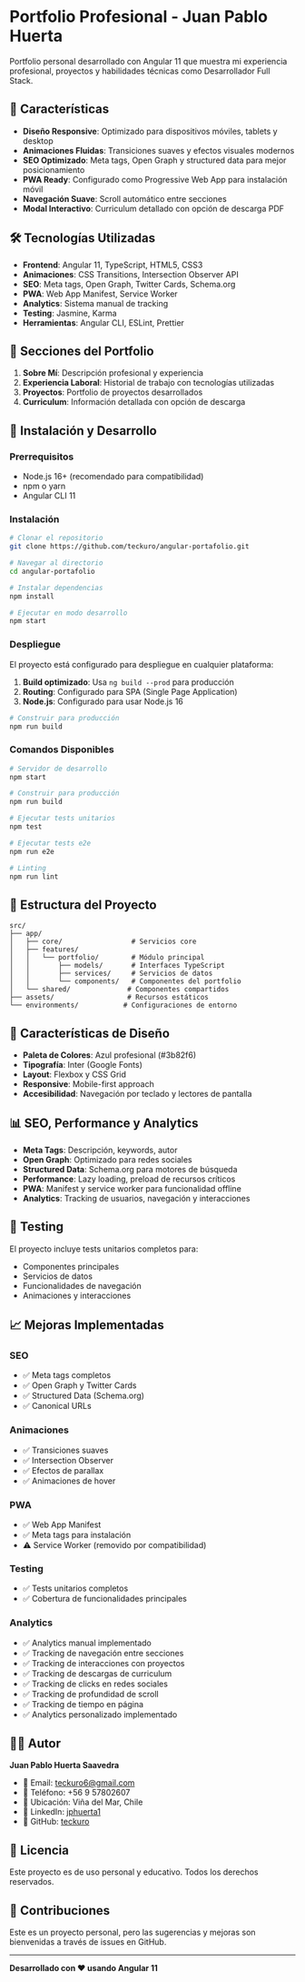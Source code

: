 # Portfolio Profesional - Juan Pablo Huerta

Portfolio personal desarrollado con Angular 11 que muestra mi experiencia profesional, proyectos y habilidades técnicas como Desarrollador Full Stack.

## 🚀 Características

- **Diseño Responsive**: Optimizado para dispositivos móviles, tablets y desktop
- **Animaciones Fluidas**: Transiciones suaves y efectos visuales modernos
- **SEO Optimizado**: Meta tags, Open Graph y structured data para mejor posicionamiento
- **PWA Ready**: Configurado como Progressive Web App para instalación móvil
- **Navegación Suave**: Scroll automático entre secciones
- **Modal Interactivo**: Curriculum detallado con opción de descarga PDF

## 🛠️ Tecnologías Utilizadas

- **Frontend**: Angular 11, TypeScript, HTML5, CSS3
- **Animaciones**: CSS Transitions, Intersection Observer API
- **SEO**: Meta tags, Open Graph, Twitter Cards, Schema.org
- **PWA**: Web App Manifest, Service Worker
- **Analytics**: Sistema manual de tracking
- **Testing**: Jasmine, Karma
- **Herramientas**: Angular CLI, ESLint, Prettier

## 📱 Secciones del Portfolio

1. **Sobre Mí**: Descripción profesional y experiencia
2. **Experiencia Laboral**: Historial de trabajo con tecnologías utilizadas
3. **Proyectos**: Portfolio de proyectos desarrollados
4. **Curriculum**: Información detallada con opción de descarga

## 🚀 Instalación y Desarrollo

### Prerrequisitos

- Node.js 16+ (recomendado para compatibilidad)
- npm o yarn
- Angular CLI 11

### Instalación

```bash
# Clonar el repositorio
git clone https://github.com/teckuro/angular-portafolio.git

# Navegar al directorio
cd angular-portafolio

# Instalar dependencias
npm install

# Ejecutar en modo desarrollo
npm start
```

### Despliegue

El proyecto está configurado para despliegue en cualquier plataforma:

1. **Build optimizado**: Usa `ng build --prod` para producción
2. **Routing**: Configurado para SPA (Single Page Application)
3. **Node.js**: Configurado para usar Node.js 16

```bash
# Construir para producción
npm run build
```

### Comandos Disponibles

```bash
# Servidor de desarrollo
npm start

# Construir para producción
npm run build

# Ejecutar tests unitarios
npm test

# Ejecutar tests e2e
npm run e2e

# Linting
npm run lint
```

## 📁 Estructura del Proyecto

```
src/
├── app/
│   ├── core/                 # Servicios core
│   ├── features/
│   │   └── portfolio/        # Módulo principal
│   │       ├── models/       # Interfaces TypeScript
│   │       ├── services/     # Servicios de datos
│   │       └── components/   # Componentes del portfolio
│   └── shared/              # Componentes compartidos
├── assets/                  # Recursos estáticos
└── environments/           # Configuraciones de entorno
```

## 🎨 Características de Diseño

- **Paleta de Colores**: Azul profesional (#3b82f6)
- **Tipografía**: Inter (Google Fonts)
- **Layout**: Flexbox y CSS Grid
- **Responsive**: Mobile-first approach
- **Accesibilidad**: Navegación por teclado y lectores de pantalla

## 📊 SEO, Performance y Analytics

- **Meta Tags**: Descripción, keywords, autor
- **Open Graph**: Optimizado para redes sociales
- **Structured Data**: Schema.org para motores de búsqueda
- **Performance**: Lazy loading, preload de recursos críticos
- **PWA**: Manifest y service worker para funcionalidad offline
- **Analytics**: Tracking de usuarios, navegación y interacciones

## 🧪 Testing

El proyecto incluye tests unitarios completos para:

- Componentes principales
- Servicios de datos
- Funcionalidades de navegación
- Animaciones y interacciones

## 📈 Mejoras Implementadas

### SEO

- ✅ Meta tags completos
- ✅ Open Graph y Twitter Cards
- ✅ Structured Data (Schema.org)
- ✅ Canonical URLs

### Animaciones

- ✅ Transiciones suaves
- ✅ Intersection Observer
- ✅ Efectos de parallax
- ✅ Animaciones de hover

### PWA

- ✅ Web App Manifest
- ✅ Meta tags para instalación
- ⚠️ Service Worker (removido por compatibilidad)

### Testing

- ✅ Tests unitarios completos
- ✅ Cobertura de funcionalidades principales

### Analytics

- ✅ Analytics manual implementado
- ✅ Tracking de navegación entre secciones
- ✅ Tracking de interacciones con proyectos
- ✅ Tracking de descargas de curriculum
- ✅ Tracking de clicks en redes sociales
- ✅ Tracking de profundidad de scroll
- ✅ Tracking de tiempo en página
- ✅ Analytics personalizado implementado

## 👨‍💻 Autor

**Juan Pablo Huerta Saavedra**

- 📧 Email: teckuro6@gmail.com
- 📱 Teléfono: +56 9 57802607
- 📍 Ubicación: Viña del Mar, Chile
- 🔗 LinkedIn: [jphuerta1](https://www.linkedin.com/in/jphuerta1/)
- 🐙 GitHub: [teckuro](https://github.com/teckuro)

## 📄 Licencia

Este proyecto es de uso personal y educativo. Todos los derechos reservados.

## 🤝 Contribuciones

Este es un proyecto personal, pero las sugerencias y mejoras son bienvenidas a través de issues en GitHub.

---

**Desarrollado con ❤️ usando Angular 11**
